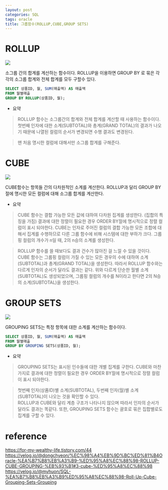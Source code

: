 ```yaml
---
layout: post
categories: SQL
tags: oracle
title: 그룹함수(ROLLUP,CUBE,GROUP SETS)
---
```

# ROLLUP
![](https://img1.daumcdn.net/thumb/R1280x0/?scode=mtistory2&fname=https%3A%2F%2Fblog.kakaocdn.net%2Fdn%2Fp9c2J%2Fbtrb1c2Ueeu%2FzcK1NtXCOGskC4ha6N5Jek%2Fimg.png)

소그룹 간의 합계를 계산하는 함수이다.
ROLLUP을 이용하면 GROUP BY 로 묶은 각각의 소그룹 합계와 전체 합계를 모두 구할수 있다.
```sql
SELECT 상품ID, 월, SUM(매출액) AS 매출액
FROM 월별매출
GROUP BY ROLLUP(상품ID, 월);
```
- 요약 
>ROLLUP 함수는 소그룹간의 합계와 전체 합계를 계산할 때 사용하는 함수이다.    
첫번째 인자에 대한 소계(SUBTOTAL)와 총계(GRAND TOTAL)의 결과가 나오기 때문에 나열된 컬럼의 순서가 변경되면 수행 결과도 변경된다.

> 맨 처음 명시한 컬럼에 대해서만 소그룹 합계를 구해준다.

# CUBE
![](https://img1.daumcdn.net/thumb/R1280x0/?scode=mtistory2&fname=https%3A%2F%2Fblog.kakaocdn.net%2Fdn%2FbnZqja%2FbtrbV1uygXO%2FsDSQBLXRbfaCniIcTgQZgk%2Fimg.png)

CUBE함수는 항목들 간의 다차원적인 소계를 계산한다. ROLLUP과 달리 GROUP BY절에 명시한 모든 컬럼에 대해 소그룹 합계를 계산한다.
- 요약
> CUBE 함수는 결합 가능한 모든 값에 대하여 다차원 집계를 생성한다. (집합의 특징을 가짐)
결과에 대한 정렬이 필요한 경우 ORDER BY절에 명시적으로 정렬 컬럼이 표시 되야한다.
CUBE는 인자로 주어진 컬럼의 결합 가능한 모든 조합에 대해서 집계를 수행하므로 다른 그룹 함수에 비해 시스템에 대한 부하가 크다.
그룹핑 컬럼의 개수가 n일 때, 2의 n승의 소계를 생성한다.

> ROLLUP 함수를 쓸 때보다도 결과 건수가 많아진 걸 느낄 수 있을 것이다. CUBE 함수는 그룹핑 컬럼이 가질 수 있는 모든 경우의 수에 대하여 소계(SUBTOTAL)과 총계(GRAND TOTAL)을 생성한다. 따라서 ROLLUP 함수와는 다르게 인자의 순서가 달라도 결과는 같다.
위와 다르게 단순한 월별 소계(SUBTOTAL)도 생성되었으며, 그룹핑 컬럼의 개수를 N이라고 한다면 2의 N승의 소계(SUBTOTAL)을 생성한다.



# GROUP SETS
![](https://img1.daumcdn.net/thumb/R1280x0/?scode=mtistory2&fname=https%3A%2F%2Fblog.kakaocdn.net%2Fdn%2F4g5eD%2Fbtrb1xFMGdN%2F8GAYyRfZXH0j0iGBHx7291%2Fimg.png)

GROUPING SETS는 특정 항목에 대한 소계를 계산하는 함수이다.
```sql
SELECT 상품ID, 월, SUM(매출액) AS 매출액
FROM 월별매출
GROUP BY GROUPING SETS(상품ID, 월);
```
- 요약
>GROUPING SETS는 표시된 인수들에 대한 개별 집계를 구한다.
CUBE와 마찬가지로 결과에 대한 정렬이 필요한 경우 ORDER BY절에 명시적으로 정렬 컬럼이 표시 되야한다.

> 첫번째 인자(상품ID)별 소계(SUBTOTAL), 두번째 인자(월)별 소계(SUBTOTAL)이 나오는 것을 확인할 수 있다.  
ROLLUP과 CUBE와 달리 계층 구조가 나타나지 않으며 따라서 인자의 순서가 달라도 결과는 똑같다. 
또한, GROUPING SETS 함수는 괄호로 묶은 집합별로도 집계를 구할 수 있다.

# reference
<https://for-my-wealthy-life.tistory.com/44>
<https://velog.io/@dongchyeon/%EC%98%A4%EB%9D%BC%ED%81%B4Oracle-%EA%B7%B8%EB%A3%B9-%ED%95%A8%EC%88%98-ROLLUP-CUBE-GROUPING-%EB%93%B1#3-cube-%ED%95%A8%EC%88%98>
<https://velog.io/@myhuon/SQL-%EA%B7%B8%EB%A3%B9%ED%95%A8%EC%88%98-Roll-Up-Cube-Grouping-Sets-Grouping>